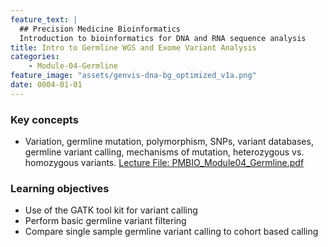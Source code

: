 ```yaml
---
feature_text: |
  ## Precision Medicine Bioinformatics
  Introduction to bioinformatics for DNA and RNA sequence analysis
title: Intro to Germline WGS and Exome Variant Analysis
categories:
    - Module-04-Germline
feature_image: "assets/genvis-dna-bg_optimized_v1a.png"
date: 0004-01-01
---
```


### Key concepts
* Variation, germline mutation, polymorphism, SNPs, variant databases, germline variant calling, mechanisms of mutation, heterozygous vs. homozygous variants. [Lecture File: PMBIO_Module04_Germline.pdf](/assets/lectures/PMBIO_Module04_Germline.pdf)


### Learning objectives
* Use of the GATK tool kit for variant calling
* Perform basic germline variant filtering
* Compare single sample germline variant calling to cohort based calling



